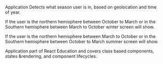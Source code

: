 Application Detects what season user is in, based on geolocation and time of year.

If the user is the northern hemisphere between October to March or in the Southern hemisphere between March to October winter screen will show.

If the user is the northern hemisphere between March to October or in the Southern hemisphere between October to March summer screen will show.

Application part of React Education and covers class based components, states &rendering, and component lifecycles.
